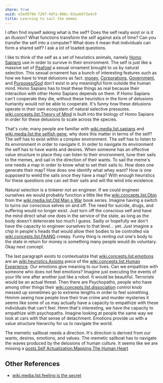 ```yaml
---
share: true
uuid: e3ed979d-7207-4dfa-806c-03aab973a4c9
title: Learning to sail the memes
---
```

I often find myself asking what is the self? Does the self really exist or is it an illusion? What functions transform the self against axis of time? Can you transfer the self into a computer? What does it mean that individuals can form a shared self? I ask a lot of loaded questions.

I like to think of the self as a set of heuristics animals, namely [Homo Sapians](/73b4f635-d2cd-4482-a13f-ec65bb12f255) use in order to survive in their environment. The self is just like a massive set of [Peafowl](/b5376a11-140c-4854-87e9-3bfe1b117512) a sexual ornament brought to us by natural selection. This sexual ornament has a bunch of interesting features such as how we have to treat delusions as fact. [money](/5abf56a4-c2be-4aa9-8438-c3f785539ca1), [Corporations](/86653701-e0a0-4650-a202-4a5cca00b49b), [Government](/3dc06628-1344-4d36-b4b1-1c02c60fb362), and [Purposes/God](/undefined) don't exist in any meaningful form outside the human mind. Homo Sapians has to treat these things as real because their interaction with other Homo Sapians depends on them. If Homo Sapians can't cooperate they die, without these heuristics in the form of delusions humanity would not be able to cooperate. It's funny how these delusions operate in their own ecosystem of natural selective pressures. [wiki.concepts.list.Theory of Mind](/4112ed67-47cb-4c85-a8f5-3530d70fcf01) is built into the biology of Homo Sapians in order for these delusions to scale across the species.

That's cute; many people are familiar with [wiki.media.list.sapians](/816c0ab2-1934-4642-89fd-1bc1edd96961) and [wiki.media.list.the selfish gene](/7209bc84-901d-4ab0-a15f-d74edcf7dc21), why does this matter in terms of the self? The self has to exist within a complex environment. The self has to listen to its environment in order to navigate it. In order to navigate its environment the self has to have wants and desires. When someone has an effective value structure in place they can listen to their environment, tune their sails to the memes, and sail in the direction of their wants. To sail the meme's one needs a map in order to know what to set their sails to. How does one generate their map? How does one identify what whey want? How is one supposed to wield the sails once they have a map? With enough heuristics for these questions one can set their sails and will the wind into existence.

Natural selection is a tinkerer not an engineer. If we could engineer ourselves we would probably function a little like the [wiki.concepts.list.Obin](/7e98de5e-7826-4d0d-ba60-81ea6bec5355) from the [wiki.media.list.Old Man s War](/a4b61ba6-0298-4022-a2e2-9901cc8aebe0) book series. Imagine having a switch to turns our conscious selves on and off. The need for suicide, drugs, and suffering would no longer exist. Just turn off the conscious self and have the mind direct what one does in the service of the state, as long as the body doesn't deteriorate too much I guess. Sadly or hopefully we don't have the capacity to engineer ourselves to that level... yet. Just imagine a chip in people's heads that would allow their bodies to be controlled via [wiki.concepts.list.FAANG](/6472852f-3e10-4551-941d-95a970870d7c) creepy. Funny thing is renting out one's body to the state in return for money is something many people would do voluntary. Okay next concept.

The last paragraph exists to contextualize that [wiki.concepts.list.emotions](/0004d9a2-4b2e-4add-87c3-5bacafce1763) are an [wiki.heuristics.Axioms](/undefined) piece of the [wiki.concepts.list.Human Experience](/acdeb331-05b1-4e62-8faa-1a090dc1466d). Our emotions give meaning to our lives. Can we empathize with someone who does not feel emotions? Imagine just executing the events of your life one after another just like a robot. It would be beautiful. Terrorists would be an actual threat. Then there are Psychopaths, people who have among other things their [wiki.concepts.list.dissociation](/2884e45d-0ba4-48f6-b8e0-1e0e8e7267cc) control knob messed up sometimes go to extreme lengths in order to feel something. Hmmm seeing how people love their true crime and murder mysteries it seems like some of us may actually have a capacity to empathize with these individuals that can't feel. Hmm that's interesting, we have the capacity to empathize with psychopaths. Imagine looking at people the same way we look at cars with that sense of detachment. Emotions provide us with a value structure hierarchy for us to navigate the world.

The memetic sailboat needs a direction. It's direction is derived from our wants, desires, emotions, and values. The memetic sailboat has to navigate the waves produced by the delusions of human culture. It seems like we are missing a [posts.Self Actualization.Mapping The Human Heart](/undefined)

## Other References

* [wiki.media.list.feeling is the secret](/d3a532e8-2278-4306-a8cf-10102894457a)

<!-- 
[Concepts.list.Personal Legend](/c40839b6-4800-4114-82c2-616f63dad575)

Autistic Genuises in academia and the programmer are different

* What type of disclaimer should we put on stuff
* Just Organizers, or Participants
* How do you inform the participants
* Guppy interface is a markov blanket
* Post it myself

Do sociopaths just have their emotion's offline because their wiring is messed up causing them to constantly disassociate. 
-->
